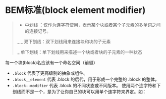 # BEM标准(block element modifier)
> - 中划线 ：仅作为连字符使用，表示某个块或者某个子元素的多单词之间的连接记号。
> 
> _ _ 双下划线：双下划线用来连接块和块的子元素
> 
> _ 单下划线：单下划线用来描述一个块或者块的子元素的一种状态

每一个块(block)名应该有一个命名空间（前缀）

-   `.block` 代表了更高级别的抽象或组件。
-   `.block__element` 代表 .block 的后代，用于形成一个完整的 .block 的整体。
-   `.block--modifier` 代表 .block 的不同状态或不同版本。 使用两个连字符和下划线而不是一个，是为了让你自己的块可以用单个连字符来界定。如：
